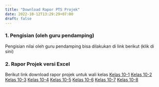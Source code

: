 ```yaml
---
title: "Download Rapor PTS Projek"
date: 2022-10-12T13:29:29+07:00
draft: false
---
```

### 1. Pengisian (oleh guru pendamping)
Pengisian nilai oleh guru pendamping bisa dilakukan di link berikut
(klik di sini)

### 2. Rapor Projek versi Excel 
Berikut link download rapor projek untuk wali kelas
[Kelas 10-1](https://sman81jkt.sch.id/files/rapor%20projek%20kelas-10-1.xlsx)
[Kelas 10-2](https://sman81jkt.sch.id/files/rapor%20projek%20kelas-10-2.xlsx)
[Kelas 10-3](https://sman81jkt.sch.id/files/rapor%20projek%20kelas-10-3.xlsx)
[Kelas 10-4](https://sman81jkt.sch.id/files/rapor%20projek%20kelas-10-4.xlsx)
[Kelas 10-5](https://sman81jkt.sch.id/files/rapor%20projek%20kelas-10-5.xlsx)
[Kelas 10-6](https://sman81jkt.sch.id/files/rapor%20projek%20kelas-10-6.xlsx)
[Kelas 10-7](https://sman81jkt.sch.id/files/rapor%20projek%20kelas-10-7.xlsx)
[Kelas 10-8](https://sman81jkt.sch.id/files/rapor%20projek%20kelas-10-8.xlsx)
